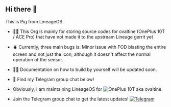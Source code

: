 ## Hi there 👋

This is Pig from LineageOS

 - 🙋‍♀️ This Org is mainly for storing source codes for ovaltine (OnePlus 10T / ACE Pro) that have not made it to the upstream Lineage gerrit yet
 - 🪲 Currently, three main bugs is: Minor issue with FOD blasting the entire screen and not just the icon, although it doesn't affect the normal operation of the sensor.
 - 👩‍💻 Documentation on how to build by yourself will be updated soon.
 - 🍿 Find my Telegram group chat below!
   
- Obviously, I am maintaining LineageOS for ![OnePlus 10T](https://img.shields.io/badge/OnePlus%2010T/ACEPro-fd4900?style=flat-square&logo=OnePlus&logoColor=ffffff)  aka ovaltine.
- Join the Telegram group chat to get the latest updates! [![Telegram](https://img.shields.io/badge/dynamic/json?logo=telegram&label=%40LineageOSOvaltine&labelColor=282c34&suffix=+members&color=2CA5E0&query=%24.data.totalSubs&url=https%3A%2F%2Fapi.spencerwoo.com%2Fsubstats%2F%3Fsource%3Dtelegram%26queryKey%3Dlineageovaltine&longCache=true)](https://t.me/lineageovaltine)

